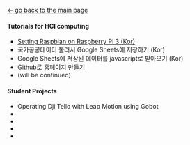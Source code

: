 [← go back to the main page](https://leelamb.github.io/)

#### Tutorials for HCI computing
- [Setting Raspbian on Raspberry Pi 3 (Kor)](Raspbian.md)
- 국가공공데이터 불러서 Google Sheets에 저장하기 (Kor)
- Google Sheets에 저장된 데이터를 javascript로 받아오기 (Kor)
- Github로 홈페이지 만들기
- (will be continued)

#### Student Projects
- Operating Dji Tello with Leap Motion using Gobot
- 
- 
- 
- 
